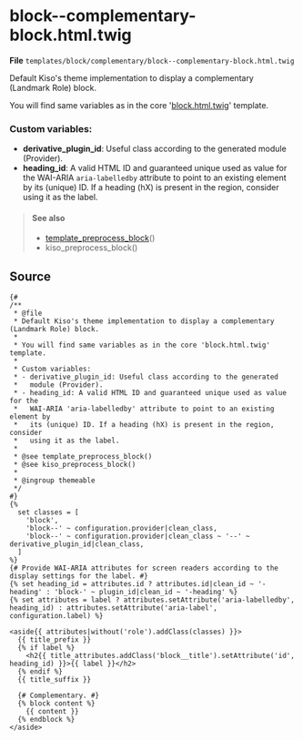 
block--complementary-block.html.twig
==========

**File** `templates/block/complementary/block--complementary-block.html.twig`

Default Kiso's theme implementation to display a complementary (Landmark Role) block.

You will find same variables as in the core '[block.html.twig](https://api.drupal.org/api/drupal/core!modules!block!templates!block.html.twig/8.5.x)' template.

### Custom variables:
* **derivative_plugin_id**: Useful class according to the generated module (Provider).
* **heading_id**: A valid HTML ID and guaranteed unique used as value for the WAI-ARIA `aria-labelledby` attribute to point to an existing element by its (unique) ID. If a heading (hX) is present in the region, consider using it as the label.

> #### See also
> * [template_preprocess_block](https://api.drupal.org/api/drupal/core%21modules%21block%21block.module/function/template_preprocess_block/8.5.x "Prepares variables for block templates.")()
> * kiso_preprocess_block()

## Source

```twig
{#
/**
 * @file
 * Default Kiso's theme implementation to display a complementary (Landmark Role) block.
 *
 * You will find same variables as in the core 'block.html.twig' template.
 *
 * Custom variables:
 * - derivative_plugin_id: Useful class according to the generated
 *   module (Provider).
 * - heading_id: A valid HTML ID and guaranteed unique used as value for the
 *   WAI-ARIA 'aria-labelledby' attribute to point to an existing element by
 *   its (unique) ID. If a heading (hX) is present in the region, consider
 *   using it as the label.
 *
 * @see template_preprocess_block()
 * @see kiso_preprocess_block()
 * 
 * @ingroup themeable
 */
#}
{%
  set classes = [
    'block',
    'block--' ~ configuration.provider|clean_class,
    'block--' ~ configuration.provider|clean_class ~ '--' ~ derivative_plugin_id|clean_class,
  ]
%}
{# Provide WAI-ARIA attributes for screen readers according to the display settings for the label. #}
{% set heading_id = attributes.id ? attributes.id|clean_id ~ '-heading' : 'block-' ~ plugin_id|clean_id ~ '-heading' %}
{% set attributes = label ? attributes.setAttribute('aria-labelledby', heading_id) : attributes.setAttribute('aria-label', configuration.label) %}

<aside{{ attributes|without('role').addClass(classes) }}>
  {{ title_prefix }}
  {% if label %}
    <h2{{ title_attributes.addClass('block__title').setAttribute('id', heading_id) }}>{{ label }}</h2>
  {% endif %}
  {{ title_suffix }}

  {# Complementary. #}
  {% block content %}
    {{ content }}
  {% endblock %}
</aside>
```